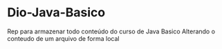 # Dio-Java-Basico
Rep para armazenar todo conteúdo do curso de Java Basico Alterando o conteudo de um arquivo de forma local

